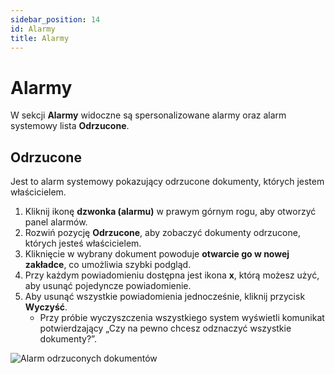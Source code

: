 ```yaml
---
sidebar_position: 14
id: Alarmy
title: Alarmy
---
```


# Alarmy

W sekcji **Alarmy** widoczne są spersonalizowane alarmy oraz alarm systemowy lista **Odrzucone**.


## Odrzucone

Jest to alarm systemowy pokazujący odrzucone dokumenty, których jestem właścicielem.

1. Kliknij ikonę **dzwonka (alarmu)** w prawym górnym rogu, aby otworzyć panel alarmów.  
2. Rozwiń pozycję **Odrzucone**, aby zobaczyć dokumenty odrzucone, których jesteś właścicielem.  
3. Kliknięcie w wybrany dokument powoduje **otwarcie go w nowej zakładce**, co umożliwia szybki podgląd.  
4. Przy każdym powiadomieniu dostępna jest ikona **x**, którą możesz użyć, aby usunąć pojedyncze powiadomienie.  
5. Aby usunąć wszystkie powiadomienia jednocześnie, kliknij przycisk **Wyczyść**.  
   - Przy próbie wyczyszczenia wszystkiego system wyświetli komunikat potwierdzający „Czy na pewno chcesz odznaczyć wszystkie dokumenty?”.

![Alarm odrzuconych dokumentów](/img/alarmy.png) 
